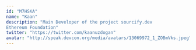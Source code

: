 ```yaml
---
id: "M7HSKA"
name: "Kaan"
description: "Main Developer of the project sourcify.dev 
Ethereum Foundation"
twitter: "https://twitter.com/kaanuzdogan"
avatar: "http://speak.devcon.org/media/avatars/13069972_1_ZOBmVks.jpeg"
---
```

